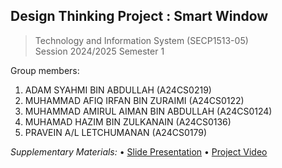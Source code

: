 ﻿## **Design Thinking Project : Smart Window**

> Technology and Information System (SECP1513-05)  
> Session 2024/2025
> Semester 1

Group members:

 1. ADAM SYAHMI BIN ABDULLAH (A24CS0219)
 2. MUHAMMAD AFIQ IRFAN BIN ZURAIMI (A24CS0122)
 3. MUHAMMAD AMIRUL AIMAN BIN ABDULLAH (A24CS0124)  
 4. MUHAMAD HAZIM  BIN ZULKANAIN (A24CS0136)
 5. PRAVEIN A/L LETCHUMANAN (A24CS0179)

*Supplementary Materials:*
• [Slide Presentation](https://www.canva.com/design/DAGbiqLQffw/d2PdUfukecAVy_eH1fJs_Q/edit?utm_content=DAGbiqLQffw&utm_campaign=designshare&utm_medium=link2&utm_source=sharebutton)
• [Project Video](https://drive.google.com/file/d/1RFGU7is7RaSVROxLeNVo7OdvXI16V3bJ/view?usp=sharing)



